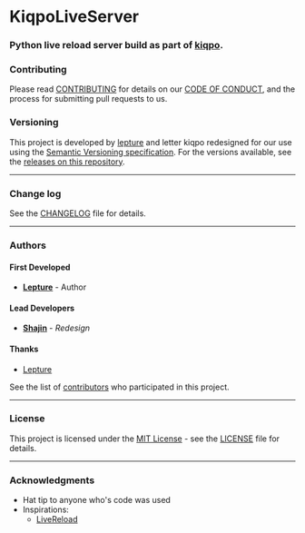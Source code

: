  # KiqpoLiveServer
 ### Python live reload server build as part of [kiqpo]('github.com/kiqpo').

 ### Contributing

Please read [CONTRIBUTING](CONTRIBUTING.md) for details on our [CODE OF CONDUCT](CODE_OF_CONDUCT.md), and the process for submitting pull requests to us.




### Versioning

This project is developed by [lepture](https://github.com/lepture) and letter kiqpo redesigned for our use using the [Semantic Versioning specification](https://semver.org). For the versions available, see the [releases on this repository](https://github.com/kiqpo/kiqpoliveserver).

---

### Change log

See the [CHANGELOG](CHANGELOG.md) file for details.

---

### Authors
#### First Developed
* [**Lepture**](https://github.com/lepture) - Author
#### Lead Developers
* [**Shajin**](https://github.com/shajin-sha) - *Redesign*

#### Thanks
* [Lepture](https://github.com/lepture)

See the list of [contributors](https://github.com/kiqpo/kiqpoliveserver/graphs/contributors) who participated in this project.

---

### License

This project is licensed under the [MIT License](https://opensource.org/licenses/MIT) - see the [LICENSE](LICENSE) file for details.

---

### Acknowledgments

* Hat tip to anyone who's code was used
* Inspirations:
	* [LiveReload](https://github.com/lepture/python-livereload)
